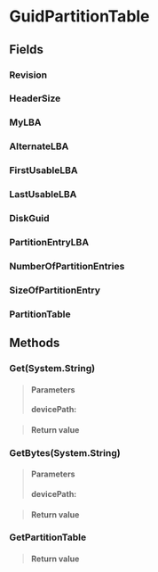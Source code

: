 ﻿


# GuidPartitionTable

## Fields

### Revision

### HeaderSize

### MyLBA

### AlternateLBA

### FirstUsableLBA

### LastUsableLBA

### DiskGuid

### PartitionEntryLBA

### NumberOfPartitionEntries

### SizeOfPartitionEntry

### PartitionTable

## Methods


### Get(System.String)

> #### Parameters
> **devicePath:** 

> #### Return value
> 

### GetBytes(System.String)

> #### Parameters
> **devicePath:** 

> #### Return value
> 

### GetPartitionTable

> #### Return value
> 